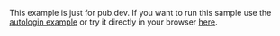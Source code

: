 This example is just for pub.dev. If you want to run this sample use the
[autologin example](../../../autologin/example) or try it directly in your
browser [here](https://rekire.github.io/autologin_plugin/).
